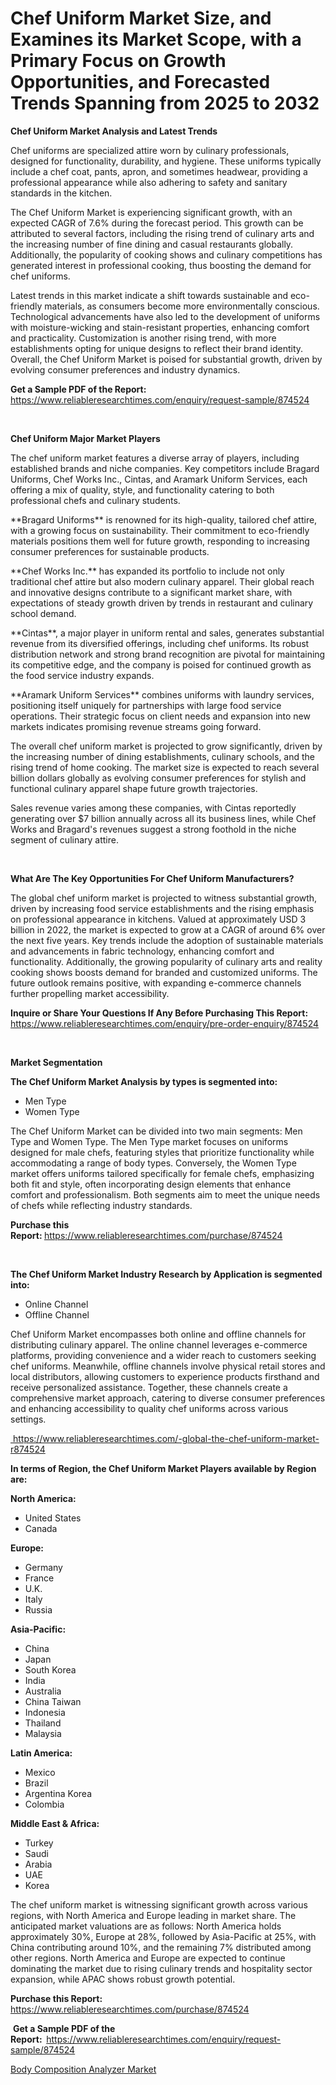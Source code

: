 <p><h1>Chef Uniform Market Size, and Examines its Market Scope, with a Primary Focus on Growth Opportunities, and Forecasted Trends Spanning from 2025 to 2032</h1></p><p><strong>Chef Uniform Market Analysis and Latest Trends</strong></p>
<p><p>Chef uniforms are specialized attire worn by culinary professionals, designed for functionality, durability, and hygiene. These uniforms typically include a chef coat, pants, apron, and sometimes headwear, providing a professional appearance while also adhering to safety and sanitary standards in the kitchen.</p><p>The Chef Uniform Market is experiencing significant growth, with an expected CAGR of 7.6% during the forecast period. This growth can be attributed to several factors, including the rising trend of culinary arts and the increasing number of fine dining and casual restaurants globally. Additionally, the popularity of cooking shows and culinary competitions has generated interest in professional cooking, thus boosting the demand for chef uniforms.</p><p>Latest trends in this market indicate a shift towards sustainable and eco-friendly materials, as consumers become more environmentally conscious. Technological advancements have also led to the development of uniforms with moisture-wicking and stain-resistant properties, enhancing comfort and practicality. Customization is another rising trend, with more establishments opting for unique designs to reflect their brand identity. Overall, the Chef Uniform Market is poised for substantial growth, driven by evolving consumer preferences and industry dynamics.</p></p>
<p><strong>Get a Sample PDF of the Report:&nbsp;</strong> <a href="https://www.reliableresearchtimes.com/enquiry/request-sample/874524?utm_campaign=3565&utm_medium=2&utm_source=Github&utm_content=ia&utm_term=21032025&utm_id=chef-uniform">https://www.reliableresearchtimes.com/enquiry/request-sample/874524</a></p>
<p>&nbsp;</p>
<p><strong>Chef Uniform Major Market Players</strong></p>
<p><p>The chef uniform market features a diverse array of players, including established brands and niche companies. Key competitors include Bragard Uniforms, Chef Works Inc., Cintas, and Aramark Uniform Services, each offering a mix of quality, style, and functionality catering to both professional chefs and culinary students.</p><p>**Bragard Uniforms** is renowned for its high-quality, tailored chef attire, with a growing focus on sustainability. Their commitment to eco-friendly materials positions them well for future growth, responding to increasing consumer preferences for sustainable products.</p><p>**Chef Works Inc.** has expanded its portfolio to include not only traditional chef attire but also modern culinary apparel. Their global reach and innovative designs contribute to a significant market share, with expectations of steady growth driven by trends in restaurant and culinary school demand.</p><p>**Cintas**, a major player in uniform rental and sales, generates substantial revenue from its diversified offerings, including chef uniforms. Its robust distribution network and strong brand recognition are pivotal for maintaining its competitive edge, and the company is poised for continued growth as the food service industry expands.</p><p>**Aramark Uniform Services** combines uniforms with laundry services, positioning itself uniquely for partnerships with large food service operations. Their strategic focus on client needs and expansion into new markets indicates promising revenue streams going forward.</p><p>The overall chef uniform market is projected to grow significantly, driven by the increasing number of dining establishments, culinary schools, and the rising trend of home cooking. The market size is expected to reach several billion dollars globally as evolving consumer preferences for stylish and functional culinary apparel shape future growth trajectories. </p><p>Sales revenue varies among these companies, with Cintas reportedly generating over $7 billion annually across all its business lines, while Chef Works and Bragard's revenues suggest a strong foothold in the niche segment of culinary attire.</p></p>
<p>&nbsp;</p>
<p><strong>What Are The Key Opportunities For Chef Uniform Manufacturers?</strong></p>
<p><p>The global chef uniform market is projected to witness substantial growth, driven by increasing food service establishments and the rising emphasis on professional appearance in kitchens. Valued at approximately USD 3 billion in 2022, the market is expected to grow at a CAGR of around 6% over the next five years. Key trends include the adoption of sustainable materials and advancements in fabric technology, enhancing comfort and functionality. Additionally, the growing popularity of culinary arts and reality cooking shows boosts demand for branded and customized uniforms. The future outlook remains positive, with expanding e-commerce channels further propelling market accessibility.</p></p>
<p><strong>Inquire or Share Your Questions If Any Before Purchasing This Report:</strong> <a href="https://www.reliableresearchtimes.com/enquiry/pre-order-enquiry/874524?utm_campaign=3565&utm_medium=2&utm_source=Github&utm_content=ia&utm_term=21032025&utm_id=chef-uniform">https://www.reliableresearchtimes.com/enquiry/pre-order-enquiry/874524</a></p>
<p>&nbsp;</p>
<p><strong>Market Segmentation</strong></p>
<p><strong>The Chef Uniform Market Analysis by types is segmented into:</strong></p>
<p><ul><li>Men Type</li><li>Women Type</li></ul></p>
<p><p>The Chef Uniform Market can be divided into two main segments: Men Type and Women Type. The Men Type market focuses on uniforms designed for male chefs, featuring styles that prioritize functionality while accommodating a range of body types. Conversely, the Women Type market offers uniforms tailored specifically for female chefs, emphasizing both fit and style, often incorporating design elements that enhance comfort and professionalism. Both segments aim to meet the unique needs of chefs while reflecting industry standards.</p></p>
<p><strong>Purchase this Report:&nbsp;</strong><a href="https://www.reliableresearchtimes.com/purchase/874524?utm_campaign=3565&utm_medium=2&utm_source=Github&utm_content=ia&utm_term=21032025&utm_id=chef-uniform">https://www.reliableresearchtimes.com/purchase/874524</a></p>
<p>&nbsp;</p>
<p><strong>The Chef Uniform Market Industry Research by Application is segmented into:</strong></p>
<p><ul><li>Online Channel</li><li>Offline Channel</li></ul></p>
<p><p>Chef Uniform Market encompasses both online and offline channels for distributing culinary apparel. The online channel leverages e-commerce platforms, providing convenience and a wider reach to customers seeking chef uniforms. Meanwhile, offline channels involve physical retail stores and local distributors, allowing customers to experience products firsthand and receive personalized assistance. Together, these channels create a comprehensive market approach, catering to diverse consumer preferences and enhancing accessibility to quality chef uniforms across various settings.</p></p>
<p><a href="https://www.reliableresearchtimes.com/-global-the-chef-uniform-market-r874524?utm_campaign=3565&utm_medium=2&utm_source=Github&utm_content=ia&utm_term=21032025&utm_id=chef-uniform">&nbsp;https://www.reliableresearchtimes.com/-global-the-chef-uniform-market-r874524</a></p>
<p><strong>In terms of Region, the Chef Uniform Market Players available by Region are:</strong></p>
<p>
    <p> <strong> North America: </strong>
        <ul>
            <li>United States</li>
            <li>Canada</li>
        </ul>
        </p> 
    <p> <strong> Europe: </strong>
        <ul>
            <li>Germany</li>
            <li>France</li>
            <li>U.K.</li>
            <li>Italy</li>
            <li>Russia</li>
        </ul>
        </p> 
    <p> <strong> Asia-Pacific: </strong>
        <ul>
            <li>China</li>
            <li>Japan</li>
            <li>South Korea</li>
            <li>India</li>
            <li>Australia</li>
            <li>China Taiwan</li>
            <li>Indonesia</li>
            <li>Thailand</li>
            <li>Malaysia</li>
        </ul>
        </p> 
    <p> <strong> Latin America: </strong>
        <ul>
            <li>Mexico</li>
            <li>Brazil</li>
            <li>Argentina Korea</li>
            <li>Colombia</li>
        </ul>
        </p> 
    <p> <strong> Middle East & Africa: </strong>
        <ul>
            <li>Turkey</li>
            <li>Saudi</li>
            <li>Arabia</li>
            <li>UAE</li>
            <li>Korea</li>
        </ul>
    </p>
    </p>
<p><p>The chef uniform market is witnessing significant growth across various regions, with North America and Europe leading in market share. The anticipated market valuations are as follows: North America holds approximately 30%, Europe at 28%, followed by Asia-Pacific at 25%, with China contributing around 10%, and the remaining 7% distributed among other regions. North America and Europe are expected to continue dominating the market due to rising culinary trends and hospitality sector expansion, while APAC shows robust growth potential.</p></p>
<p><strong>Purchase this Report: </strong><a href="https://www.reliableresearchtimes.com/purchase/874524?utm_campaign=3565&utm_medium=2&utm_source=Github&utm_content=ia&utm_term=21032025&utm_id=chef-uniform">https://www.reliableresearchtimes.com/purchase/874524</a></p>
<p>&nbsp;<strong>Get a Sample PDF of the Report:&nbsp;&nbsp;</strong><a href="https://www.reliableresearchtimes.com/enquiry/request-sample/874524?utm_campaign=3565&utm_medium=2&utm_source=Github&utm_content=ia&utm_term=21032025&utm_id=chef-uniform">https://www.reliableresearchtimes.com/enquiry/request-sample/874524</a></p>
<p><strong></strong></p>
<p><p><a href="https://github.com/wyettillesr4/Market-Research-Report-List-1/blob/main/body-composition-analyzer-market.md?utm_campaign=3565&utm_medium=2&utm_source=Github&utm_content=ia&utm_term=21032025&utm_id=chef-uniform">Body Composition Analyzer Market</a></p></p>